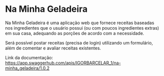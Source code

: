# Na Minha Geladeira

Na Minha Geladeira é uma aplicação web que fornece receitas baseadas nos ingredientes que o usuário possui (ou com poucos ingredientes extras) em sua casa, adequando as porções de acordo com a necessidade.

Será possível postar receitas (precisa de login) utilizando um formulário, além de comentar e avaliar receitas existentes. 

Link da documentação: https://app.swaggerhub.com/apis/IGORBARCELAR_1/na-minha_geladeira/1.0.2
